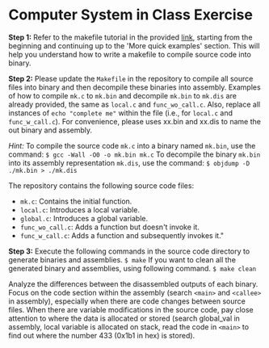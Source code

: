 
  # Computer System in Class Exercise

 
**Step 1:**
Refer to the makefile tutorial in the provided [link](https://makefiletutorial.com), starting from the beginning and continuing up to the 'More quick examples' section. This will help you understand how to write a makefile to compile source code into binary.


**Step 2:**
Please update the `Makefile` in the repository to compile all source files into binary and then decompile these binaries into assembly. Examples of how to compile `mk.c` to `mk.bin` and decompile `mk.bin` to `mk.dis` are already provided, the same as `local.c` and `func_wo_call.c`. Also, replace all instances of `echo "complete me"` within the file (i.e., for `local.c` and `func_w_call.c`). For convenience, please uses xx.bin and xx.dis to name the out binary and assembly. 


*Hint:*
To compile the source code `mk.c` into a binary named `mk.bin`, use the command:
`$ gcc -Wall -O0 -o mk.bin mk.c`
To decompile the binary `mk.bin` into its assembly representation `mk.dis`, use the command:
`$ objdump -D ./mk.bin > ./mk.dis`

  
  

The repository contains the following source code files:
-  `mk.c`: Contains the initial function.
-  `local.c`: Introduces a local variable.
-  `global.c`: Introduces a global variable.
-  `func_wo_call.c`: Adds a function but doesn't invoke it.
-  `func_w_call.c`: Adds a function and subsequently invokes it."

   

**Step 3:**
Execute the following commands in the source code directory to generate binaries and assemblies.
`$ make`
If you want to clean all the generated binary and assemblies, using following command.
`$ make clean`

Analyze the differences between the disassembled outputs of each binary. Focus on the code section within the assembly (search `<main>` and `<callee>` in assembly), especially when there are code changes between source files. When there are variable modifications in the source code, pay close attention to where the data is allocated or stored (search global_val in assembly, local variable is allocated on stack, read the code in `<main>` to find out where the number 433 (0x1b1 in hex) is stored).
